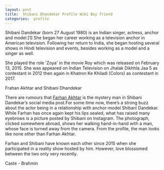```yaml
---
layout: post
title:  Shibani Dhandekar Profile Wiki Boy friend
categories:  profile
---
```

 
Shibani Dandekar (born 27 August 1980) is an Indian singer, actress, anchor and model.[1] She began her career working as a television anchor in American television. Following her return to India, she began hosting several shows in Hindi television and events, besides working as a model and a singer as well. 

She played the role 'Zoya' in the movie Roy which was released on February 13, 2015. She was appeared on Indian Television on  Jhalak Dikhhla Jaa 5 as contestant in 2012 then again in Khatron Ke Khiladi (Colors) as contestant in 2017.

 <amp-img  src="{{ site.baseurl }}/images/shibani2.jpg"  layout="responsive"  width="400px"   height="400px"  ></amp-img>  


Frahan Akhtar and Shibani Dhandekar

There are rumours that  [Farhan Akhtar](https://timesofindia.indiatimes.com/entertainment/hindi/bollywood/news/is-farhan-akhtar-the-mystery-man-in-shibani-dandekars-social-media-post/articleshow/65645971.cms) is the mystery man in Shibani Dandekar’s social media post.For some time now, there’s a strong buzz about the actor being in a relationship with anchor-model Shibani Dandekar. While Farhan has once again kept his lips sealed, what has raised many eyebrows is a picture posted by Shibani on Instagram. The photograph, clicked somewhere abroad, shows her walking hand-in-hand with a man, whose face is turned away from the camera. From the profile, the man looks like none other than Farhan Akhtar.

Farhan and Shibani have known each other since 2015 when she participated in a reality show hosted by him. However, love blossomed between the two only very recently.

 <amp-img  src="{{ site.baseurl }}/images/shibani.jpg"  layout="responsive"  width="800px"   height="1000px"  ></amp-img>  


Caste - Brahmin 

